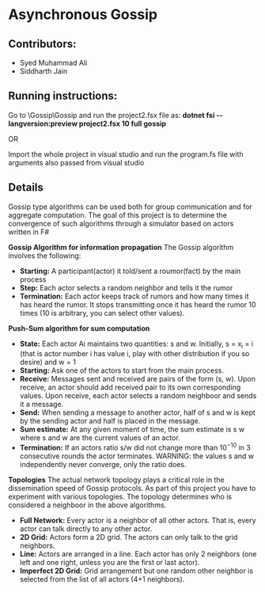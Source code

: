 # Asynchronous Gossip

## Contributors:
- Syed Muhammad Ali
- Siddharth Jain

## Running instructions:
Go to \Gossip\Gossip and run the project2.fsx file as: **dotnet fsi --langversion:preview project2.fsx 10 full gossip**

OR

Import the whole project in visual studio and run the program.fs file with arguments also passed from visual studio

## Details
Gossip type algorithms can be used both for group communication and for aggregate computation. The goal of this project is to determine the convergence of such algorithms through a simulator based on actors written in F#

**Gossip Algorithm for information propagation**
The Gossip algorithm
involves the following:
- **Starting:** A participant(actor) it told/sent a roumor(fact) by the main
process
- **Step:** Each actor selects a random neighbor and tells it the rumor
- **Termination:** Each actor keeps track of rumors and how many times it
has heard the rumor. It stops transmitting once it has heard the rumor
10 times (10 is arbitrary, you can select other values).

**Push-Sum algorithm for sum computation**
- **State:** Each actor Ai maintains two quantities: s and w. Initially, s =
x<sub>i</sub> = i (that is actor number i has value i, play with other distribution if
you so desire) and w = 1
- **Starting:** Ask one of the actors to start from the main process.
- **Receive:** Messages sent and received are pairs of the form (s, w). Upon
receive, an actor should add received pair to its own corresponding values. Upon receive, each actor selects a random neighboor and sends it a
message.
- **Send:** When sending a message to another actor, half of s and w is kept
by the sending actor and half is placed in the message.
- **Sum estimate:** At any given moment of time, the sum estimate is s
w
where s and w are the current values of an actor.
- **Termination:** If an actors ratio s/w
did not change more than 10<sup>−10</sup> in
3 consecutive rounds the actor terminates. WARNING: the values s
and w independently never converge, only the ratio does.

**Topologies** The actual network topology plays a critical role in the dissemination speed of Gossip protocols. As part of this project you have to experiment
with various topologies. The topology determines who is considered a neighboor
in the above algorithms.
- **Full Network:** Every actor is a neighbor of all other actors. That is, every
actor can talk directly to any other actor.
- **2D Grid:** Actors form a 2D grid. The actors can only talk to the grid
neighbors.
- **Line:** Actors are arranged in a line. Each actor has only 2 neighbors (one
left and one right, unless you are the first or last actor).
- **Imperfect 2D Grid:** Grid arrangement but one random other neighbor
is selected from the list of all actors (4+1 neighbors).